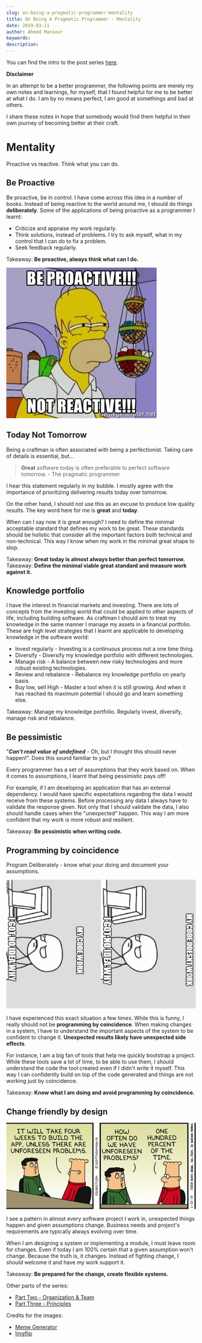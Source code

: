 ```yaml
---
slug: on-being-a-pragmatic-programmer-mentality
title: On Being A Pragmatic Programmer - Mentality
date: 2019-03-11
author: Ahmed Mansour
keywords:
description:
---
```


You can find the intro to the post series [here](/on-being-a-pragmatic-programmer-intro).

**Disclaimer**

In an attempt to be a better programmer, the following points are merely my own notes and learnings, for myself, that I found helpful for me to be better at what I do. I am by no means perfect, I am good at somethings and bad at others.

I share these notes in hope that somebody would find them helpful in their own journey of becoming better at their craft.

# Mentality

Proactive vs reactive. Think what you can do.

## Be Proactive

Be proactive, be in control. I have come across this idea in a number of books. Instead of being reactive to the world around me, I should do things **deliberately**. Some of the applications of being proactive as a programmer I learnt:

- Criticize and appraise my work regularly.
- Think solutions, instead of problems. I try to ask myself, what in my control that I can do to fix a problem.
- Seek feedback regularly.

Takeaway: **Be proactive, always think what can I do.**

![Be proactive, not reactive.](image.png)

## Today Not Tomorrow

Being a craftman is often associated with being a perfectionist. Taking care of details is essential, but...

> **Great** software today is often preferable to perfect software tomorrow. - The pragmatic programmer

I hear this statement regularly in my bubble. I mostly agree with the importance of prioritizing delivering results today over tomorrow.

On the other hand, I should not use this as an excuse to produce low quality results. The key word here for me is **great** and **today**.

When can I say now it is great enough? I need to define the minimal acceptable standard that defines my work to be great. These standards should be holistic that consider all the important factors both technical and non-technical. This way I know when my work in the minimal great shape to stop.

Takeaway: **Great today is almost always better than perfect tomorrow.**
Takeaway: **Define the minimal viable great standard and measure work against it.**

## Knowledge portfolio

I have the interest in financial markets and investing. There are lots of concepts from the investing world that could be applied to other aspects of life, including building software. As craftman I should aim to treat my knowledge in the same manner I manage my assets in a financial portfolio. These are high level strategies that I learnt are applicable to developing knowledge in the software world:

- Invest regularly - Investing is a continuous process not a one time thing.
- Diversify - Diversify my knowledge portfolio with different technologies.
- Manage risk - A balance between new risky technologies and more robust existing technologies.
- Review and rebalance - Rebalance my knowledge portfolio on yearly basis.
- Buy low, sell High - Master a tool when it is still growing. And when it has reached its maximum potential I should go and learn something else.

Takeaway: Manage my knowledge portfolio. Regularly invest, diversify, manage risk and rebalance.

## Be pessimistic

"**_Can't read value of undefined_** - Oh, but I thought this should never happen!". Does this sound familiar to you?

Every programmer has a set of assumptions that they work based on. When it comes to assumptions, I learnt that being pessimistic pays off!

For example, if I am developing an application that has an external dependency. I would have specific expectations regarding the data I would receive from these systems. Before processing any data I always have to validate the response given. Not only that I should validate the data, I also should handle cases when the "unexpected" happen. This way I am more confident that my work is more robust and resilient.

Takeaway: **Be pessimistic when writing code.**

## Programming by coincidence

Program Deliberately - know what your doing and document your assumptions.

![My code doesn't work, I don't know why! My code works, I don't know why!](image2.png)

I have experienced this exact situation a few times. While this is funny, I really should not be **programming by coincidence**. When making changes in a system, I have to understand the important aspects of the system to be confident to change it. **Unexpected results likely have unexpected side effects**.

For instance, I am a big fan of tools that help me quickly bootstrap a project. While these tools save a lot of time, to be able to use them, I should understand the code the tool created even if I didn't write it myself. This way I can confidently build on top of the code generated and things are not working just by coincidence.

Takeaway: **Know what I am doing and avoid programming by coincidence.**

<!-- ## Ownership and pride

I need to be take ownership of my work and be responsible for the work I produce. I don't refer to only the external responsibilities that my employer has defined. I

We want to see pride of ownership. "I wrote this, and I stand behind my work."

Tip 70: Sign Your Work

Takeaway #8: -->

## Change friendly by design

![Change happen all the time, acount for it.](image5.png)

I see a pattern in almost every software project I work in, unexpected things happen and given assumptions change. Business needs and project's requirements are typically always evolving over time.

When I am designing a system or implementing a module, I must leave room for changes. Even if today I am 100% certain that a given assumption won't change. Because the truth is, it changes. Instead of fighting change, I should welcome it and have my work support it.

Takeaway: **Be prepared for the change, create flexible systems.**

Other parts of the series:

- [Part Two - Organization & Team](/on-being-a-pragmatic-programmer-organization-and-team)
- [Part Three - Principles](/on-being-a-pragmatic-programmer-principles)

Credits for the images:

- [Meme Generator](https://memegenerator.net/instance/66450981/simpsons-homer-be-proactive-not-reactive)
- [Imgflip](https://imgflip.com/i/1y5bql)
